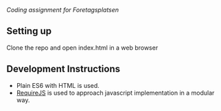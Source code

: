 
*Coding assignment for Foretagsplatsen*

## Setting up

Clone the repo and open index.html in a web browser

## Development Instructions
* Plain ES6 with HTML is used.
* [RequireJS](https://requirejs.org/) is used to approach javascript implementation in a modular way.